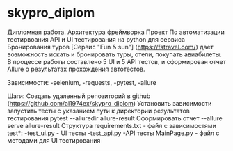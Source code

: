 # skypro_diplom
Дипломная работа. Архитектура фреймворка
Проект По автоматизации тестирвоания API и UI тестирования на python для сервиса Бронирования туров
[Сервис "Fun & sun"] (https://fstravel.com/) дает возможность искать и бронировать туры, отели, покупать авиабилеты. В процессе работы составлено 5 UI и 5 API тестов, и сформирован отчет Allure о результатах прохождения автотестов.

Зависимости:
-selenium, -requests, -pytest, -allure

Шаги:
Создать удаленный репозиторий в github (https://github.com/al1974ex/skypro_diplom)
Установить зависимости
запустить тесты с указанием пути к директории результатов тестирования pytest --alluredir allure-result
Сформировать отчет --allure serve allure-result
Структура
requirements.txt - файл с зависимостями
test*: -test_ui.py - UI тесты -test_api.py -API тесты
MainPage.py - файл с методами для UI тестирования
